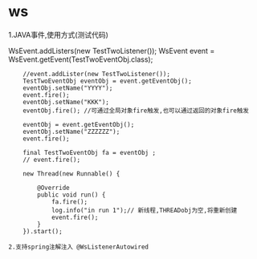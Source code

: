 # ws
1.JAVA事件,使用方式(测试代码)

   WsEvent.addListers(new TestTwoListener());
		WsEvent<TestTwoEventObj> event = WsEvent.getEvent(TestTwoEventObj.class);

		//event.addLister(new TestTwoListener());
		TestTwoEventObj eventObj = event.getEventObj();
		eventObj.setName("YYYY");
		event.fire();
		eventObj.setName("KKK");
		eventObj.fire(); //可通过全局对象fire触发,也可以通过返回的对象fire触发

		eventObj = event.getEventObj();
		eventObj.setName("ZZZZZZ");
		event.fire();

		final TestTwoEventObj fa = eventObj ;
		// event.fire();

		new Thread(new Runnable() {

			@Override
			public void run() {
				fa.fire();
				log.info("in run 1");// 新线程,THREADobj为空,将重新创建
				event.fire();
			}
		}).start();
    
    2.支持spring注解注入 @WsListenerAutowired
    
    
